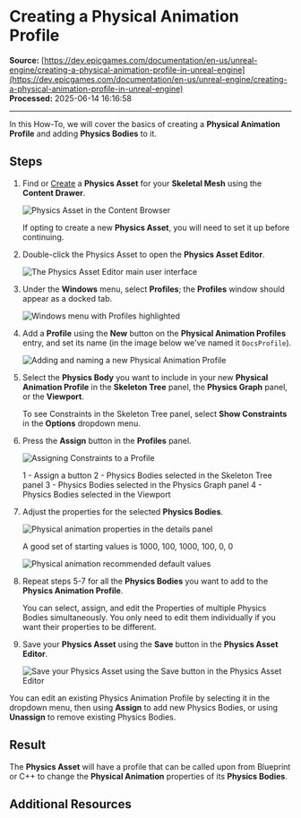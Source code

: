 # Creating a Physical Animation Profile

**Source:** [https://dev.epicgames.com/documentation/en-us/unreal-engine/creating-a-physical-animation-profile-in-unreal-engine](https://dev.epicgames.com/documentation/en-us/unreal-engine/creating-a-physical-animation-profile-in-unreal-engine)  
**Processed:** 2025-06-14 16:16:58

---

In this How-To, we will cover the basics of creating a **Physical Animation Profile** and adding **Physics Bodies** to it.

## Steps

1.  Find or [Create](/documentation/en-us/unreal-engine/creating-a-new-physics-asset-in-unreal-engine) a **Physics Asset** for your **Skeletal Mesh** using the **Content Drawer**.
    
    ![Physics Asset in the Content Browser](https://d1iv7db44yhgxn.cloudfront.net/documentation/images/f601a80e-3416-4125-aabb-09ff3d3a7dc8/physics-asset.png)
    
    If opting to create a new **Physics Asset**, you will need to set it up before continuing.
    
2.  Double-click the Physics Asset to open the **Physics Asset Editor**.
    
    ![The Physics Asset Editor main user interface](https://d1iv7db44yhgxn.cloudfront.net/documentation/images/176798d2-9ac8-4d82-b526-e809e68b9004/physics-asset-editor.png)
3.  Under the **Windows** menu, select **Profiles**; the **Profiles** window should appear as a docked tab.
    
    ![Windows menu with Profiles highlighted](https://d1iv7db44yhgxn.cloudfront.net/documentation/images/c41028b5-1d51-4b2d-b075-ad7ad02b3a3c/profiles-window-menu.png)
4.  Add a **Profile** using the **New** button on the **Physical Animation Profiles** entry, and set its name (in the image below we've named it `DocsProfile`).
    
    ![Adding and naming a new Physical Animation Profile](https://d1iv7db44yhgxn.cloudfront.net/documentation/images/1cafc9a3-a50c-4049-9b85-7d5369b22b46/docs-physical-animation-profile.png)
5.  Select the **Physics Body** you want to include in your new **Physical Animation Profile** in the **Skeleton Tree** panel, the **Physics Graph** panel, or the **Viewport**.
    
    To see Constraints in the Skeleton Tree panel, select **Show Constraints** in the **Options** dropdown menu.
    
6.  Press the **Assign** button in the **Profiles** panel.
    
    ![Assigning Constraints to a Profile](https://d1iv7db44yhgxn.cloudfront.net/documentation/images/713414b2-3d5a-4878-a5b6-8fc24e795b55/assign-physics-bodies-to-profile-2.png)
    
    1 - Assign a button 2 - Physics Bodies selected in the Skeleton Tree panel 3 - Physics Bodies selected in the Physics Graph panel 4 - Physics Bodies selected in the Viewport
    
7.  Adjust the properties for the selected **Physics Bodies**.
    
    ![Physical animation properties in the details panel](https://d1iv7db44yhgxn.cloudfront.net/documentation/images/83157720-820a-4dc2-a1de-bce79f07e1b7/physical-animation-details.png)
    
    A good set of starting values is 1000, 100, 1000, 100, 0, 0
    
    ![Physical animation recommended default values](https://d1iv7db44yhgxn.cloudfront.net/documentation/images/cf659932-defd-4b05-a585-68eba442b473/physical-animation-recommended-defaults.png)
8.  Repeat steps 5-7 for all the **Physics Bodies** you want to add to the **Physics Animation Profile**.
    
    You can select, assign, and edit the Properties of multiple Physics Bodies simultaneously. You only need to edit them individually if you want their properties to be different.
    
9.  Save your **Physics Asset** using the **Save** button in the **Physics Asset Editor**.
    
    ![Save your Physics Asset using the Save button in the Physics Asset Editor](https://d1iv7db44yhgxn.cloudfront.net/documentation/images/44e60a6d-be4b-4044-8e42-b6f65966784d/save-button.png)

You can edit an existing Physics Animation Profile by selecting it in the dropdown menu, then using **Assign** to add new Physics Bodies, or using **Unassign** to remove existing Physics Bodies.

## Result

The **Physics Asset** will have a profile that can be called upon from Blueprint or C++ to change the **Physical Animation** properties of its **Physics Bodies**.

## Additional Resources